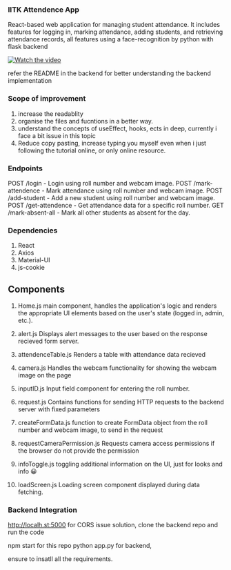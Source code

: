 ### IITK Attendence App

React-based web application for managing student attendance. It includes features for logging in, marking attendance, adding students, and retrieving attendance records, all features using a face-recognition by python with flask backend

[![Watch the video](https://youtu.be/NdP8Q0V74HA/0.jpg)](https://youtu.be/NdP8Q0V74HA)

refer the README in the backend for better understanding the backend implementation

### Scope of improvement

1. increase the readablity
2. organise the files and fucntions in a better way.
3. understand the concepts of useEffect, hooks, ects in deep, currently i face a bit issue in this topic
4. Reduce copy pasting, increase typing you myself even when i just following the tutorial online, or only online resource.

### Endpoints

POST /login - Login using roll number and webcam image.
POST /mark-attendence - Mark attendance using roll number and webcam image.
POST /add-student - Add a new student using roll number and webcam image.
POST /get-attendence - Get attendance data for a specific roll number.
GET /mark-absent-all - Mark all other students as absent for the day.

### Dependencies

1. React
2. Axios
3. Material-UI
4. js-cookie <!--  not as such as the JWT token is not working properly -->

## Components

1. Home.js
   main component, handles the application's logic and renders the appropriate UI elements based on the user's state (logged in, admin, etc.).

2. alert.js
   Displays alert messages to the user based on the response recieved form server.

3. attendenceTable.js
   Renders a table with attendance data recieved

4. camera.js
   Handles the webcam functionality for showing the webcam image on the page

5. inputID.js
   Input field component for entering the roll number.

6. request.js
   Contains functions for sending HTTP requests to the backend server with fixed parameters

7. createFormData.js
   function to create FormData object from the roll number and webcam image, to send in the request

8. requestCameraPermission.js
   Requests camera access permissions if the browser do not provide the permission

9. infoToggle.js
   toggling additional information on the UI, just for looks and info 😀

10. loadScreen.js
    Loading screen component displayed during data fetching.

### Backend Integration

http://localh.st:5000 for CORS issue solution, clone the backend repo and run the code

npm start for this repo
python app.py for backend,

ensure to insatll all the requirements.
